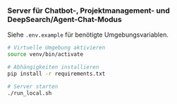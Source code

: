 ### Server für Chatbot-, Projektmanagement- und DeepSearch/Agent-Chat-Modus

Siehe `.env.example` für benötigte Umgebungsvariablen.

```bash
# Virtuelle Umgebung aktivieren
source venv/bin/activate

# Abhängigkeiten installieren
pip install -r requirements.txt

# Server starten
./run_local.sh
